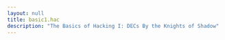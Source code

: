 ```yaml
---
layout: null
title: basic1.hac
description: "The Basics of Hacking I: DECs By the Knights of Shadow"
---
```

